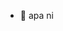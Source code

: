
- 👀 apa ni 


<!---
joaannnnee/joaannnnee is a ✨ special ✨ repository because its `README.md` (this file) appears on your GitHub profile.
You can click the Preview link to take a look at your changes.
--->
